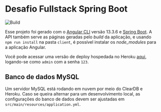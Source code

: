 # Desafio Fullstack Spring Boot

![Build](https://github.com/tiageta/desafio-fullstack-springboot/actions/workflows/build.yml/badge.svg)

Esse projeto foi gerado com o [Angular CLI](https://github.com/angular/angular-cli) versão 13.3.6 e [Spring Boot](https://spring.io). A API também serve as páginas geradas pelo _build_ da aplicação, e usando `npm run install` na pasta `client`, é possível instalar os _node_modules_ para a aplicação Angular.

Você pode acessar uma versão de deploy hospedada no Heroku [aqui](https://ford-springboot-tiagolima.herokuapp.com), logando-se como `admin` com a senha `123`.

## Banco de dados MySQL

Um servidor MySQL está rodando em nuvem por meio do ClearDB e Heroku. Caso se queira alternar para um desenvolvimento local, as configurações do banco de dados devem ser ajustadas em `src/main/resources/application.yml`.
